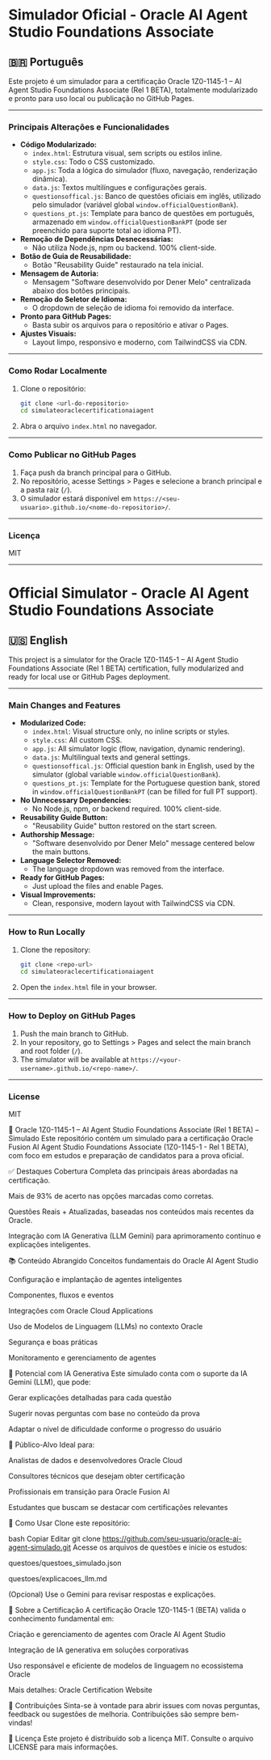 # Simulador Oficial - Oracle AI Agent Studio Foundations Associate

## 🇧🇷 Português

Este projeto é um simulador para a certificação Oracle 1Z0-1145-1 – AI Agent Studio Foundations Associate (Rel 1 BETA), totalmente modularizado e pronto para uso local ou publicação no GitHub Pages.

---

### Principais Alterações e Funcionalidades

- **Código Modularizado:**
  - `index.html`: Estrutura visual, sem scripts ou estilos inline.
  - `style.css`: Todo o CSS customizado.
  - `app.js`: Toda a lógica do simulador (fluxo, navegação, renderização dinâmica).
  - `data.js`: Textos multilíngues e configurações gerais.
  - `questionsoffical.js`: Banco de questões oficiais em inglês, utilizado pelo simulador (variável global `window.officialQuestionBank`).
  - `questions_pt.js`: Template para banco de questões em português, armazenado em `window.officialQuestionBankPT` (pode ser preenchido para suporte total ao idioma PT).
- **Remoção de Dependências Desnecessárias:**
  - Não utiliza Node.js, npm ou backend. 100% client-side.
- **Botão de Guia de Reusabilidade:**
  - Botão "Reusability Guide" restaurado na tela inicial.
- **Mensagem de Autoria:**
  - Mensagem "Software desenvolvido por Dener Melo" centralizada abaixo dos botões principais.
- **Remoção do Seletor de Idioma:**
  - O dropdown de seleção de idioma foi removido da interface.
- **Pronto para GitHub Pages:**
  - Basta subir os arquivos para o repositório e ativar o Pages.
- **Ajustes Visuais:**
  - Layout limpo, responsivo e moderno, com TailwindCSS via CDN.

---

### Como Rodar Localmente

1. Clone o repositório:
   ```bash
   git clone <url-do-repositorio>
   cd simulateoraclecertificationaiagent
   ```
2. Abra o arquivo `index.html` no navegador.

---

### Como Publicar no GitHub Pages

1. Faça push da branch principal para o GitHub.
2. No repositório, acesse Settings > Pages e selecione a branch principal e a pasta raiz (`/`).
3. O simulador estará disponível em `https://<seu-usuario>.github.io/<nome-do-repositorio>/`.

---

### Licença

MIT

---

# Official Simulator - Oracle AI Agent Studio Foundations Associate

## 🇺🇸 English

This project is a simulator for the Oracle 1Z0-1145-1 – AI Agent Studio Foundations Associate (Rel 1 BETA) certification, fully modularized and ready for local use or GitHub Pages deployment.

---

### Main Changes and Features

- **Modularized Code:**
  - `index.html`: Visual structure only, no inline scripts or styles.
  - `style.css`: All custom CSS.
  - `app.js`: All simulator logic (flow, navigation, dynamic rendering).
  - `data.js`: Multilingual texts and general settings.
  - `questionsoffical.js`: Official question bank in English, used by the simulator (global variable `window.officialQuestionBank`).
  - `questions_pt.js`: Template for the Portuguese question bank, stored in `window.officialQuestionBankPT` (can be filled for full PT support).
- **No Unnecessary Dependencies:**
  - No Node.js, npm, or backend required. 100% client-side.
- **Reusability Guide Button:**
  - "Reusability Guide" button restored on the start screen.
- **Authorship Message:**
  - "Software desenvolvido por Dener Melo" message centered below the main buttons.
- **Language Selector Removed:**
  - The language dropdown was removed from the interface.
- **Ready for GitHub Pages:**
  - Just upload the files and enable Pages.
- **Visual Improvements:**
  - Clean, responsive, modern layout with TailwindCSS via CDN.

---

### How to Run Locally

1. Clone the repository:
   ```bash
   git clone <repo-url>
   cd simulateoraclecertificationaiagent
   ```
2. Open the `index.html` file in your browser.

---

### How to Deploy on GitHub Pages

1. Push the main branch to GitHub.
2. In your repository, go to Settings > Pages and select the main branch and root folder (`/`).
3. The simulator will be available at `https://<your-username>.github.io/<repo-name>/`.

---

### License

MIT

📘 Oracle 1Z0-1145-1 – AI Agent Studio Foundations Associate (Rel 1 BETA) – Simulado
Este repositório contém um simulado para a certificação Oracle Fusion AI Agent Studio Foundations Associate (1Z0-1145-1 - Rel 1 BETA), com foco em estudos e preparação de candidatos para a prova oficial.

✅ Destaques
Cobertura Completa das principais áreas abordadas na certificação.

Mais de 93% de acerto nas opções marcadas como corretas.

Questões Reais + Atualizadas, baseadas nos conteúdos mais recentes da Oracle.

Integração com IA Generativa (LLM Gemini) para aprimoramento contínuo e explicações inteligentes.

📚 Conteúdo Abrangido
Conceitos fundamentais do Oracle AI Agent Studio

Configuração e implantação de agentes inteligentes

Componentes, fluxos e eventos

Integrações com Oracle Cloud Applications

Uso de Modelos de Linguagem (LLMs) no contexto Oracle

Segurança e boas práticas

Monitoramento e gerenciamento de agentes

🤖 Potencial com IA Generativa
Este simulado conta com o suporte da IA Gemini (LLM), que pode:

Gerar explicações detalhadas para cada questão

Sugerir novas perguntas com base no conteúdo da prova

Adaptar o nível de dificuldade conforme o progresso do usuário

🧠 Público-Alvo
Ideal para:

Analistas de dados e desenvolvedores Oracle Cloud

Consultores técnicos que desejam obter certificação

Profissionais em transição para Oracle Fusion AI

Estudantes que buscam se destacar com certificações relevantes

🚀 Como Usar
Clone este repositório:

bash
Copiar
Editar
git clone https://github.com/seu-usuario/oracle-ai-agent-simulado.git
Acesse os arquivos de questões e inicie os estudos:

questoes/questoes_simulado.json

questoes/explicacoes_llm.md

(Opcional) Use o Gemini para revisar respostas e explicações.

🏅 Sobre a Certificação
A certificação Oracle 1Z0-1145-1 (BETA) valida o conhecimento fundamental em:

Criação e gerenciamento de agentes com Oracle AI Agent Studio

Integração de IA generativa em soluções corporativas

Uso responsável e eficiente de modelos de linguagem no ecossistema Oracle

Mais detalhes: Oracle Certification Website

📩 Contribuições
Sinta-se à vontade para abrir issues com novas perguntas, feedback ou sugestões de melhoria. Contribuições são sempre bem-vindas!

📜 Licença
Este projeto é distribuído sob a licença MIT. Consulte o arquivo LICENSE para mais informações.

